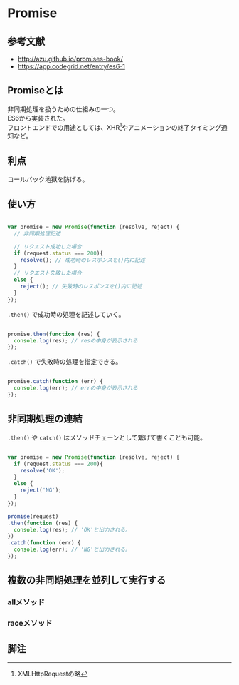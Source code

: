 # Promise
## 参考文献
- http://azu.github.io/promises-book/
- https://app.codegrid.net/entry/es6-1
## Promiseとは
非同期処理を扱うための仕組みの一つ。  
ES6から実装された。  
フロントエンドでの用途としては、XHR[^1]やアニメーションの終了タイミング通知など。  

## 利点
コールバック地獄を防げる。  

## 使い方

```javascript

var promise = new Promise(function (resolve, reject) {
  // 非同期処理記述

  // リクエスト成功した場合
  if (request.status === 200){
    resolve(); // 成功時のレスポンスを()内に記述
  }
  // リクエスト失敗した場合
  else {
    reject(); // 失敗時のレスポンスを()内に記述
  }
});

```

`.then()` で成功時の処理を記述していく。  

```javascript

promise.then(function (res) {
  console.log(res); // resの中身が表示される
});

```

`.catch()` で失敗時の処理を指定できる。  

```javascript

promise.catch(function (err) {
  console.log(err); // errの中身が表示される
});

```

## 非同期処理の連結

`.then()` や `catch()` はメソッドチェーンとして繋げて書くことも可能。  

```javascript

var promise = new Promise(function (resolve, reject) {
  if (request.status === 200){
    resolve('OK');
  }
  else {
    reject('NG');
  }
});

promise(request)
.then(function (res) {
  console.log(res); // 'OK'と出力される。
})
.catch(function (err) {
  console.log(err); // 'NG'と出力される。
});

```

## 複数の非同期処理を並列して実行する
### allメソッド
### raceメソッド

## 脚注
[^1]: XMLHttpRequestの略
